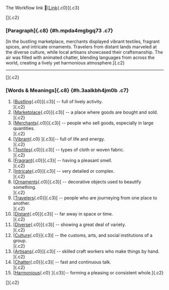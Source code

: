 The Workflow link
👏[[Link](https://www.google.com/url?q=http://www.google.com&sa=D&source=editors&ust=1760604064256789&usg=AOvVaw2XSyerOm0e25TnnVrtSsbb){.c0}]{.c3}

[]{.c2}

### [Paragraph]{.c8} {#h.mpda4mgbgq73 .c7}

[In the bustling marketplace, merchants displayed vibrant textiles,
fragrant spices, and intricate ornaments. Travelers from distant lands
marveled at the diverse culture, while local artisans showcased their
craftsmanship. The air was filled with animated chatter, blending
languages from across the world, creating a lively yet harmonious
atmosphere.]{.c2}

------------------------------------------------------------------------

[]{.c2}

### [Words & Meanings]{.c8} {#h.3aalkbh4jm0b .c7}

1.  [[Bustling](https://www.google.com/url?q=http://www.google.com&sa=D&source=editors&ust=1760604064257481&usg=AOvVaw3obB-jfLMEcQE2x7MWcR8q){.c0}]{.c3}[ --
    full of lively activity.\
    ]{.c2}
2.  [[Marketplace](https://www.google.com/url?q=http://www.google.com&sa=D&source=editors&ust=1760604064257631&usg=AOvVaw2J0YYNI3Y5PRCL5lFXmThU){.c0}]{.c3}[ --
    a place where goods are bought and sold.\
    ]{.c2}
3.  [[Merchants](https://www.google.com/url?q=http://www.google.com&sa=D&source=editors&ust=1760604064257766&usg=AOvVaw1R3Q26n-Pph6nrm8fpkh9I){.c0}]{.c3}[ --
    people who sell goods, especially in large quantities.\
    ]{.c2}
4.  [[Vibrant](https://www.google.com/url?q=http://www.google.com&sa=D&source=editors&ust=1760604064257957&usg=AOvVaw3OuBaQ6L2iMVgY9mtA4CzL){.c0}
    ]{.c3}[-- full of life and energy.\
    ]{.c2}
5.  [[Textiles](https://www.google.com/url?q=http://www.google.com&sa=D&source=editors&ust=1760604064258148&usg=AOvVaw3YQTej23C2uU6MkpozP9LC){.c0}]{.c3}[ --
    types of cloth or woven fabric.\
    ]{.c2}
6.  [[Fragrant](https://www.google.com/url?q=http://www.google.com&sa=D&source=editors&ust=1760604064258302&usg=AOvVaw3jsdsI5KjJR0QyyVS86fLR){.c0}]{.c3}[ --
    having a pleasant smell.\
    ]{.c2}
7.  [[Intricate](https://www.google.com/url?q=http://www.google.com&sa=D&source=editors&ust=1760604064258412&usg=AOvVaw0TFrUos-dnx9ZZY_5ktM4y){.c0}]{.c3}[ --
    very detailed or complex.\
    ]{.c2}
8.  [[Ornaments](https://www.google.com/url?q=http://www.google.com&sa=D&source=editors&ust=1760604064258525&usg=AOvVaw3SLnj77SiPuCv7vW7YlxUL){.c0}]{.c3}[ --
    decorative objects used to beautify something.\
    ]{.c2}
9.  [[Travelers](https://www.google.com/url?q=http://www.google.com&sa=D&source=editors&ust=1760604064258653&usg=AOvVaw29McuFaV6c8ISoPWXU3k6G){.c0}]{.c3}[ --
    people who are journeying from one place to another.\
    ]{.c2}
10. [[Distant](https://www.google.com/url?q=http://www.google.com&sa=D&source=editors&ust=1760604064258783&usg=AOvVaw1mnLlWGb4m9p1LWRgNirHj){.c0}]{.c3}[ --
    far away in space or time.\
    ]{.c2}
11. [[Diverse](https://www.google.com/url?q=http://www.google.com&sa=D&source=editors&ust=1760604064258889&usg=AOvVaw1eb2oiTrrpCk1fnsmYNmE_){.c0}]{.c3}[ --
    showing a great deal of variety.\
    ]{.c2}
12. [[Culture](https://www.google.com/url?q=http://www.google.com&sa=D&source=editors&ust=1760604064259002&usg=AOvVaw14_epqxm7NBdlTutXPTjzJ){.c0}]{.c3}[ --
    the customs, arts, and social institutions of a group.\
    ]{.c2}
13. [[Artisans](https://www.google.com/url?q=http://www.google.com&sa=D&source=editors&ust=1760604064259157&usg=AOvVaw2aM7TTiJD5NoPQFtY8AOIB){.c0}]{.c3}[ --
    skilled craft workers who make things by hand.\
    ]{.c2}
14. [[Chatter](https://www.google.com/url?q=http://www.google.com&sa=D&source=editors&ust=1760604064259289&usg=AOvVaw3IlplR20qTzm8C2tlb3USY){.c0}]{.c3}[ --
    fast and continuous talk.\
    ]{.c2}
15. [[Harmonious](https://www.google.com/url?q=http://www.google.com&sa=D&source=editors&ust=1760604064259401&usg=AOvVaw3mzh3jGozXXcTaa5SrbyVJ){.c0}
    ]{.c3}[-- forming a pleasing or consistent whole.]{.c2}

[]{.c2}
